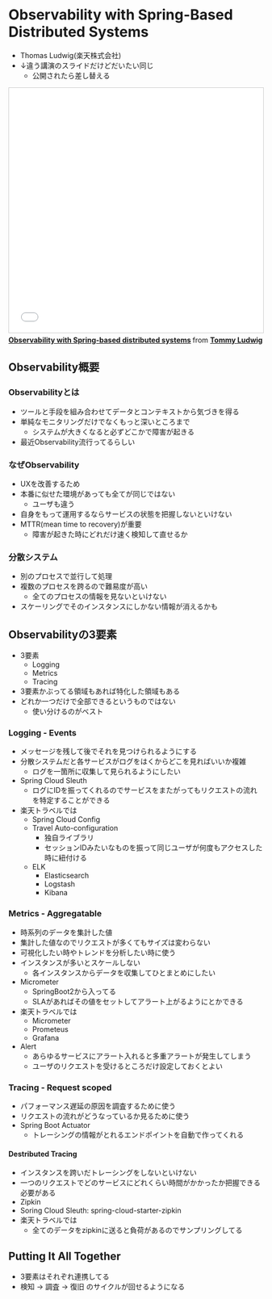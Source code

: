 # Observability with Spring-Based Distributed Systems

- Thomas Ludwig(楽天株式会社)
- ↓違う講演のスライドだけどだいたい同じ
    - 公開されたら差し替える

<iframe src="//www.slideshare.net/slideshow/embed_code/key/Abza9uvEmKkaEN" width="595" height="485" frameborder="0" marginwidth="0" marginheight="0" scrolling="no" style="border:1px solid #CCC; border-width:1px; margin-bottom:5px; max-width: 100%;" allowfullscreen> </iframe> <div style="margin-bottom:5px"> <strong> <a href="//www.slideshare.net/tommyludwig/observability-with-springbased-distributed-systems" title="Observability with Spring-based distributed systems" target="_blank">Observability with Spring-based distributed systems</a> </strong> from <strong><a href="https://www.slideshare.net/tommyludwig" target="_blank">Tommy Ludwig</a></strong> </div>

## Observability概要

### Observabilityとは

- ツールと手段を組み合わせてデータとコンテキストから気づきを得る
- 単純なモニタリングだけでなくもっと深いところまで
    - システムが大きくなると必ずどこかで障害が起きる
- 最近Observability流行ってるらしい

### なぜObservability

- UXを改善するため
- 本番に似せた環境があっても全てが同じではない
    - ユーザも違う
- 自身をもって運用するならサービスの状態を把握しないといけない
- MTTR(mean time to recovery)が重要
    - 障害が起きた時にどれだけ速く検知して直せるか

### 分散システム

- 別のプロセスで並行して処理
- 複数のプロセスを跨るので難易度が高い
    - 全てのプロセスの情報を見ないといけない
- スケーリングでそのインスタンスにしかない情報が消えるかも


## Observabilityの3要素

- 3要素
    - Logging
    - Metrics
    - Tracing
- 3要素かぶってる領域もあれば特化した領域もある
- どれか一つだけで全部できるというものではない
    - 使い分けるのがベスト

### Logging - Events

- メッセージを残して後でそれを見つけられるようにする
- 分散システムだと各サービスがログをはくからどこを見ればいいか複雑
    - ログを一箇所に収集して見られるようにしたい
- Spring Cloud Sleuth
    - ログにIDを振ってくれるのでサービスをまたがってもリクエストの流れを特定することができる
- 楽天トラベルでは
    - Spring Cloud Config
    - Travel Auto-configuration
        - 独自ライブラリ
        - セッションIDみたいなものを振って同じユーザが何度もアクセスした時に紐付ける
    - ELK
        - Elasticsearch
        - Logstash
        - Kibana

### Metrics - Aggregatable

- 時系列のデータを集計した値
- 集計した値なのでリクエストが多くてもサイズは変わらない
- 可視化したい時やトレンドを分析したい時に使う
- インスタンスが多いとスケールしない
    - 各インスタンスからデータを収集してひとまとめにしたい
- Micrometer
    - SpringBoot2から入ってる
    - SLAがあればその値をセットしてアラート上がるようにとかできる
- 楽天トラベルでは
    - Micrometer
    - Prometeus
    - Grafana
- Alert
    - あらゆるサービスにアラート入れると多重アラートが発生してしまう
    - ユーザのリクエストを受けるところだけ設定しておくとよい

### Tracing - Request scoped

- パフォーマンス遅延の原因を調査するために使う
- リクエストの流れがどうなっているか見るために使う
- Spring Boot Actuator
    - トレーシングの情報がとれるエンドポイントを自動で作ってくれる

#### Destributed Tracing

- インスタンスを跨いだトレーシングをしないといけない
- 一つのリクエストでどのサービスにどれくらい時間がかかったか把握できる必要がある
- Zipkin
- Soring Cloud Sleuth: spring-cloud-starter-zipkin
- 楽天トラベルでは
    - 全てのデータをzipkinに送ると負荷があるのでサンプリングしてる

## Putting It All Together

- 3要素はそれぞれ連携してる
- 検知 -> 調査 -> 復旧 のサイクルが回せるようになる
